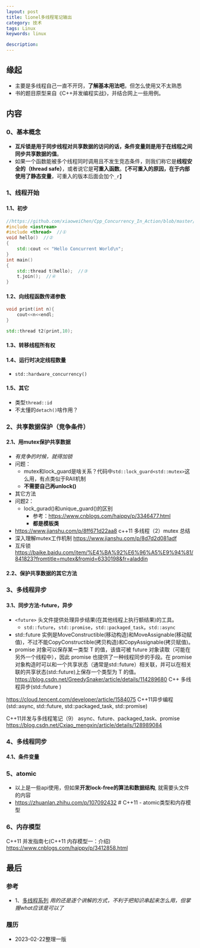 ```yaml
---
layout: post  
title: lionel多线程笔记输出  
category: 技术  
tags: Linux      
keywords: linux     

description:    
---  
```


##  缘起
+ 主要是多线程自己一直不开窍，**了解基本用法吧**，但怎么使用又不太熟悉
+ 书的题目原型来自《C++并发编程实战》，并结合网上一些用例。

##  内容

###  0、基本概念

+ **互斥锁是用于同步线程对共享数据的访问的话，条件变量则是用于在线程之间同步共享数据的值**。
+ 如果一个函数能被多个线程同时调用且不发生竞态条件，则我们称它是**线程安全的（thread safe）**，或者说它是**可重入函数**。【**不可重入的原因，在于内部使用了静态变量**，可重入的版本后面会加个`_r`】

### 1、线程开始

#### 1.1、初步
```cpp
//https://github.com/xiaoweiChen/Cpp_Concurrency_In_Action/blob/master/content/chapter1/1.4-chinese.md
#include <iostream>
#include <thread>  //①
void hello()  //②
{
	std::cout << "Hello Concurrent World\n";
}
int main()
{
	std::thread t(hello);  //③
	t.join();  //④
}
```

#### 1.2、向线程函数传递参数
```cpp
void print(int n){
    cout<<n<<endl;
}

std::thread t2(print,10);
```

#### 1.3、转移线程所有权

#### 1.4、运行时决定线程数量
+ `std::hardware_concurrency()`

#### 1.5、其它
+ 类型`thread::id`
+ 不太懂的`detach()`啥作用？

### 2、共享数据保护（竞争条件）
#### 2.1、用mutex保护共享数据
+ *有竞争的时候，就得加锁*
+ 问题：
	+ mutex和lock_guard是啥关系？代码中`std::lock_guard<std::mutex>`这么用，有点类似于RAII机制
	+ **不需要自己再unlock()**
+ 其它方法
+ 问题2：
	+ lock_gurad()和unique_guard()的区别
		+ 参考：https://www.cnblogs.com/haippy/p/3346477.html 
		+ **都是模板类**
+ https://www.jianshu.com/p/8ff671d22aa8  c++11 多线程（2）mutex 总结
+ 深入理解mutex工作机制  https://www.jianshu.com/p/8d7d2d081adf
+ 互斥锁  https://baike.baidu.com/item/%E4%BA%92%E6%96%A5%E9%94%81/841823?fromtitle=mutex&fromid=6330198&fr=aladdin

#### 2.2、保护共享数据的其它方法

### 3、多线程异步
#### 3.1、同步方法-future，异步
+ `<future>` 头文件提供处理异步结果(在其他线程上执行额结果)的工具。
	+ `std::future`，`std::promise`，`std::packaged_task`，`std::async`
+ std::future 实例是MoveConstructible(移动构造)和MoveAssignable(移动赋值)，不过不能CopyConstructible(拷贝构造)和CopyAssignable(拷贝赋值)。
+ promise 对象可以保存某一类型 T 的值，该值可被 future 对象读取（可能在另外一个线程中），因此 promise 也提供了一种线程同步的手段。在 promise 对象构造时可以和一个共享状态（通常是std::future）相关联，并可以在相关联的共享状态(std::future)上保存一个类型为 T 的值。
https://blog.csdn.net/GreedySnaker/article/details/114289680 C++ 多线程异步(std::future )

https://cloud.tencent.com/developer/article/1584075  C++11异步编程(std::async, std::future, std::packaged_task, std::promise)

C++11并发与多线程笔记（9） async、future、packaged_task、promise  https://blog.csdn.net/Cxiao_mengxin/article/details/128989084

### 4、多线程同步
#### 4.1、条件变量

### 5、atomic

+ 以上是一些api使用，但如果**开发lock-free的算法和数据结构**, 就需要<atomic>头文件的内容
+ https://zhuanlan.zhihu.com/p/107092432  # C++11 - atomic类型和内存模型

### 6、内存模型
C++11 并发指南七(C++11 内存模型一：介绍) https://www.cnblogs.com/haippy/p/3412858.html

## 最后

### 参考

+ 1、[多线程系列](https://www.cnblogs.com/haippy/tag/multithreading/ ) *用的还是逐个讲解的方式，不利于把知识串起来怎么用，但掌握what应该是可以了*

### 履历

+ 2023-02-22整理一版

